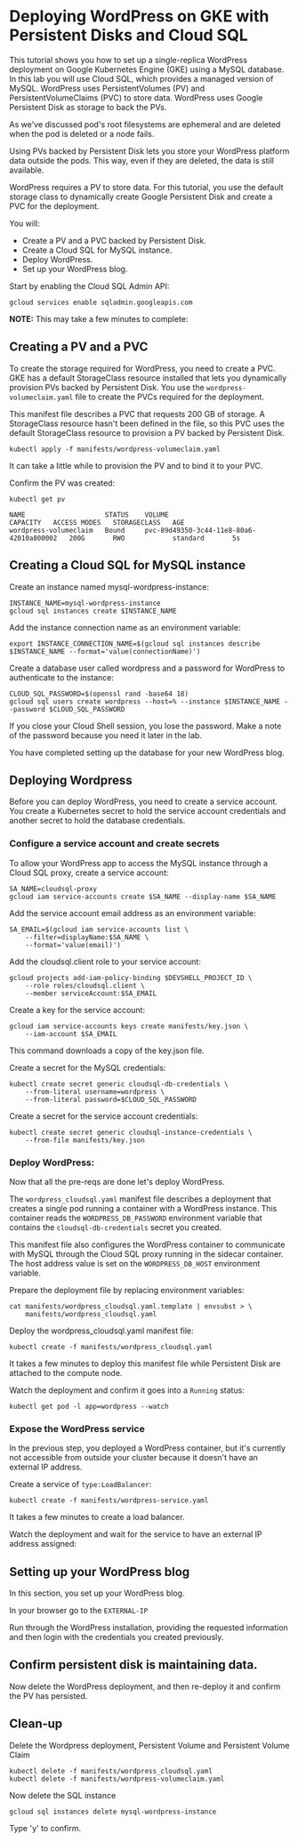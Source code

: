 # Deploying WordPress on GKE with Persistent Disks and Cloud SQL   

This tutorial shows you how to set up a single-replica WordPress deployment on Google Kubernetes Engine (GKE) using a MySQL database. In this lab you will use Cloud SQL, which provides a managed version of MySQL. WordPress uses PersistentVolumes (PV) and PersistentVolumeClaims (PVC) to store data. WordPress uses Google Persistent Disk as storage to back the PVs.

As we've discussed pod's root filesystems are ephemeral and are deleted when the pod is deleted or a node fails. 

Using PVs backed by Persistent Disk lets you store your WordPress platform data outside the pods. This way, even if they are deleted, the data is still available.

WordPress requires a PV to store data. For this tutorial, you use the default storage class to dynamically create Google Persistent Disk and create a PVC for the deployment.

You will: 
* Create a PV and a PVC backed by Persistent Disk.
* Create a Cloud SQL for MySQL instance.
* Deploy WordPress.
* Set up your WordPress blog.

Start by enabling the Cloud SQL Admin API:
```
gcloud services enable sqladmin.googleapis.com
```
**NOTE:** This may take a few minutes to complete: 

## Creating a PV and a PVC
To create the storage required for WordPress, you need to create a PVC. GKE has a default StorageClass resource installed that lets you dynamically provision PVs backed by Persistent Disk. You use the `wordpress-volumeclaim.yaml` file to create the PVCs required for the deployment.   

This manifest file describes a PVC that requests 200 GB of storage. A StorageClass resource hasn't been defined in the file, so this PVC uses the default StorageClass resource to provision a PV backed by Persistent Disk.
```
kubectl apply -f manifests/wordpress-volumeclaim.yaml   
```

It can take a little while to provision the PV and to bind it to your PVC.   

Confirm the PV was created:   
```
kubectl get pv 
```
```
NAME                    STATUS    VOLUME                                     CAPACITY   ACCESS MODES   STORAGECLASS   AGE
wordpress-volumeclaim   Bound     pvc-89d49350-3c44-11e8-80a6-42010a800002   200G       RWO            standard       5s
```

## Creating a Cloud SQL for MySQL instance
Create an instance named mysql-wordpress-instance:   
```
INSTANCE_NAME=mysql-wordpress-instance
gcloud sql instances create $INSTANCE_NAME
```
Add the instance connection name as an environment variable:   
```
export INSTANCE_CONNECTION_NAME=$(gcloud sql instances describe $INSTANCE_NAME --format='value(connectionName)')   
```

Create a database user called wordpress and a password for WordPress to authenticate to the instance:   
```
CLOUD_SQL_PASSWORD=$(openssl rand -base64 18)
gcloud sql users create wordpress --host=% --instance $INSTANCE_NAME --password $CLOUD_SQL_PASSWORD
```

If you close your Cloud Shell session, you lose the password. Make a note of the password because you need it later in the lab.   

You have completed setting up the database for your new WordPress blog.   

## Deploying Wordpress   
Before you can deploy WordPress, you need to create a service account. You create a Kubernetes secret to hold the service account credentials and another secret to hold the database credentials.   

### Configure a service account and create secrets

To allow your WordPress app to access the MySQL instance through a Cloud SQL proxy, create a service account:
```
SA_NAME=cloudsql-proxy
gcloud iam service-accounts create $SA_NAME --display-name $SA_NAME
```

Add the service account email address as an environment variable:
```
SA_EMAIL=$(gcloud iam service-accounts list \
    --filter=displayName:$SA_NAME \
    --format='value(email)')
```

Add the cloudsql.client role to your service account:   
```
gcloud projects add-iam-policy-binding $DEVSHELL_PROJECT_ID \
    --role roles/cloudsql.client \
    --member serviceAccount:$SA_EMAIL
```

Create a key for the service account:   
```
gcloud iam service-accounts keys create manifests/key.json \
    --iam-account $SA_EMAIL
```
This command downloads a copy of the key.json file.   

Create a secret for the MySQL credentials:   
```
kubectl create secret generic cloudsql-db-credentials \
    --from-literal username=wordpress \
    --from-literal password=$CLOUD_SQL_PASSWORD
```

Create a secret for the service account credentials:   
```
kubectl create secret generic cloudsql-instance-credentials \
    --from-file manifests/key.json
```

### Deploy WordPress:   
Now that all the pre-reqs are done let's deploy WordPress.   

The `wordpress_cloudsql.yaml` manifest file describes a deployment that creates a single pod running a container with a WordPress instance. This container reads the `WORDPRESS_DB_PASSWORD` environment variable that contains the `cloudsql-db-credentials` secret you created.

This manifest file also configures the WordPress container to communicate with MySQL through the Cloud SQL proxy running in the sidecar container. The host address value is set on the `WORDPRESS_DB_HOST` environment variable.

Prepare the deployment file by replacing environment variables:   
```
cat manifests/wordpress_cloudsql.yaml.template | envsubst > \
    manifests/wordpress_cloudsql.yaml
```

Deploy the wordpress_cloudsql.yaml manifest file:   
```
kubectl create -f manifests/wordpress_cloudsql.yaml
```
It takes a few minutes to deploy this manifest file while Persistent Disk are attached to the compute node.   

Watch the deployment and confirm it goes into a `Running` status:

```
kubectl get pod -l app=wordpress --watch
```

### Expose the WordPress service  
In the previous step, you deployed a WordPress container, but it's currently not accessible from outside your cluster because it doesn't have an external IP address.   

Create a service of `type:LoadBalancer`:    

```
kubectl create -f manifests/wordpress-service.yaml 

```
It takes a few minutes to create a load balancer.   

Watch the deployment and wait for the service to have an external IP address assigned:  

## Setting up your WordPress blog
In this section, you set up your WordPress blog.  

In your browser go to the `EXTERNAL-IP`

Run through the WordPress installation, providing the requested information and then login with the credentials you created previously. 


## Confirm persistent disk is maintaining data.  

Now delete the WordPress deployment, and then re-deploy it and confirm the PV has persisted.  

## Clean-up    
Delete the Wordpress deployment, Persistent Volume and Persistent Volume Claim   
```
kubectl delete -f manifests/wordpress_cloudsql.yaml
kubectl delete -f manifests/wordpress-volumeclaim.yaml
```

Now delete the SQL instance    
```
gcloud sql instances delete mysql-wordpress-instance   
```
Type 'y' to confirm.   
